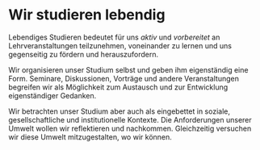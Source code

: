 <!--
   NAME - The NAME of this project is:
ethos

  FILE - The FILENAME of the current file is:
/v3a4.md

  CREATION - This project was CREATED on:
2017-01-28-16:15:00 UTC

  MODIFICATION - This project was last MODIFIED on:
2017-01-28-16:15:00 UTC

  VERSION - The current VERSION of this project is:
<git-commit-hash>-2017-01-28-16:15:00 UTC

  CREATOR(S) - This project was CREATED by:
Michael Czechowski, Martin Maga

  CONTACT - You can CONTACT the creator(s) or developer(s) of this project at:
E-Mail: mail@martinmaga.de

  COPYRIGHT - The COPYRIGHT holder of this project is:
COPYRIGHT (c) 2016 Martin Maga

  LICENSE - This project is LICENSED under the following license:
Martin Maga 2016 CC BY-SA 4.0 https://creativecommons.org

  SUBFILE – This is a SUBFILE! For more INFORMATION on this project go to:
/README.md
-->

# Wir studieren lebendig

Lebendiges Studieren bedeutet für uns *aktiv* und *vorbereitet* an Lehrveranstaltungen teilzunehmen, voneinander zu lernen und uns gegenseitig zu fördern und herauszufordern.

Wir organisieren unser Studium selbst und geben ihm eigenständig eine Form.
Seminare, Diskussionen, Vorträge und andere Veranstaltungen begreifen wir als Möglichkeit zum Austausch und zur Entwicklung eigenständiger Gedanken.

Wir betrachten unser Studium aber auch als eingebettet in soziale, gesellschaftliche und institutionelle Kontexte.
Die Anforderungen unserer Umwelt wollen wir reflektieren und nachkommen.
Gleichzeitig versuchen wir diese Umwelt mitzugestalten, wo wir können.
